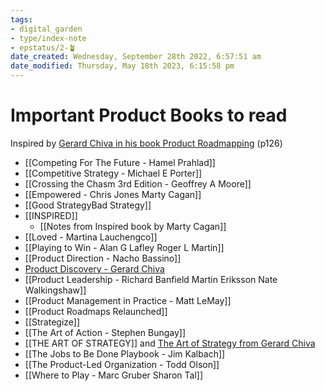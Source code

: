 ```yaml
---
tags: 
- digital_garden
- type/index-note
- epstatus/2-🪴
date_created: Wednesday, September 28th 2022, 6:57:51 am
date_modified: Thursday, May 18th 2023, 6:15:58 pm
---
```

# Important Product Books to read
Inspired by [Gerard Chiva in his book Product Roadmapping](https://leanpub.com/product-roadmapping-in-practice) (p126)

+ [[Competing For The Future - Hamel Prahlad]]
+ [[Competitive Strategy - Michael E Porter]]
+ [[Crossing the Chasm 3rd Edition - Geoffrey A Moore]]
+ [[Empowered - Chris Jones Marty Cagan]]
+ [[Good StrategyBad Strategy]]
+ [[INSPIRED]] 
	+ [[Notes from Inspired  book by Marty Cagan]]
+ [[Loved - Martina Lauchengco]]
+ [[Playing to Win - Alan G Lafley Roger L Martin]]
+ [[Product Direction - Nacho Bassino]]
+ [Product Discovery - Gerard Chiva](https://leanpub.com/product-discovery)
+ [[Product Leadership - Richard Banfield Martin Eriksson Nate Walkingshaw]]
+ [[Product Management in Practice - Matt LeMay]]
+ [[Product Roadmaps Relaunched]]
+ [[Strategize]]
+ [[The Art of Action - Stephen Bungay]]
+ [[THE ART OF STRATEGY]] and [The Art of Strategy from Gerard Chiva](https://leanpub.com/the-art-of-strategy)
+ [[The Jobs to Be Done Playbook - Jim Kalbach]]
+ [[The Product-Led Organization - Todd Olson]]
+ [[Where to Play - Marc Gruber Sharon Tal]]
